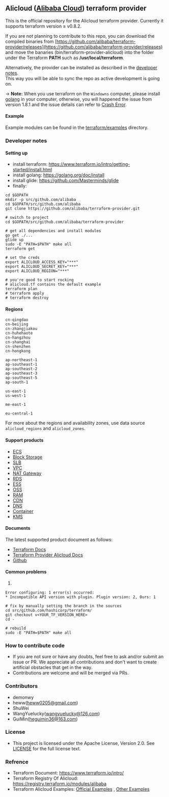 ## Alicloud ([Alibaba Cloud](http://www.aliyun.com)) terraform provider

This is the official repository for the Alicloud terraform provider.
Currently it supports terraform version ≥ v0.8.2.

If you are not planning to contribute to this repo, you can download the compiled binaries from [https://github.com/alibaba/terraform-provider/releases](https://github.com/alibaba/terraform-provider/releases) and move the banaries (bin/terraform-provider-alicloud) into the folder under the Terraform **PATH** such as **/usr/local/terraform**.

Alternatively, the provider can be installed as described in the [developer notes](#developer-notes).  
This way you will be able to sync the repo as active development is going on.

-> **Note:** When you use terraform on the `Windowns` computer, please install [golang](https://golang.org/dl/) in your computer,
otherwise, you will happened the issue from version 1.8.1 and the issue details can refer to [Crash Error](https://github.com/alibaba/terraform-provider/issues/469).

#### Example

Example modules can be found in the [terraform/examples](terraform/examples) directory.

### Developer notes

#### Setting up
* install terraform: https://www.terraform.io/intro/getting-started/install.html
* install golang:    https://golang.org/doc/install
* install glide: https://github.com/Masterminds/glide
* finally:

```
cd $GOPATH
mkdir -p src/github.com/alibaba
cd $GOPATH/src/github.com/alibaba
git clone https://github.com/alibaba/terraform-provider.git

# switch to project
cd $GOPATH/src/github.com/alibaba/terraform-provider

# get all dependencies and install modules
go get ./...
glide up
sudo -E "PATH=$PATH" make all
terraform get

# set the creds
export ALICLOUD_ACCESS_KEY="***"
export ALICLOUD_SECRET_KEY="***"
export ALICLOUD_REGION="***"

# you're good to start rocking
# alicloud.tf contains the default example
terraform plan
# terraform apply
# terraform destroy
```

#### Regions
```
cn-qingdao
cn-beijing
cn-zhangjiakou
cn-huhehaote
cn-hangzhou
cn-shanghai
cn-shenzhen
cn-hongkong

ap-northeast-1
ap-southeast-1
ap-southeast-2
ap-southeast-3
ap-southeast-5
ap-south-1

us-east-1
us-west-1

me-east-1

eu-central-1
```
For more about the regions and availability zones, use data source `alicloud_regions` and `alicloud_zones`.

#### Support products
* [ECS](https://www.aliyun.com/product/ecs)
* [Block Storage](https://www.aliyun.com/product/disk)
* [SLB](https://www.aliyun.com/product/slb)
* [VPC](https://www.aliyun.com/product/vpc)
* [NAT Gateway](https://www.aliyun.com/product/nat)
* [RDS](https://www.aliyun.com/product/rds)
* [ESS](https://www.aliyun.com/product/ess)
* [OSS](https://www.aliyun.com/product/oss)
* [RAM](https://www.aliyun.com/product/ram)
* [CDN](https://www.aliyun.com/product/cdn)
* [DNS](https://wanwang.aliyun.com/domain/dns)
* [Container](https://www.aliyun.com/product/containerservice)
* [KMS](https://www.aliyun.com/product/kms)

#### Documents
The latest supported product document as follows:
* [Terraform Docs](https://www.terraform.io/docs/providers/alicloud/index.html)
* [Terraform Provider Alicloud Docs](http://47.95.33.19:4567/docs/providers/alicloud/)
* [Github](https://github.com/alibaba/terraform-provider-docs)

#### Common problems

1.
```
Error configuring: 1 error(s) occurred:
* Incompatible API version with plugin. Plugin version: 2, Ours: 1

# fix by manually setting the branch in the sources
cd src/github.com/hashicorp/terraform/
git checkout v<YOUR_TF_VERSION_HERE>
cd -

# rebuild
sudo -E "PATH=$PATH" make all
```


### How to contribute code
* If you are not sure or have any doubts, feel free to ask and/or submit an issue or PR. We appreciate all contributions and don't want to create artificial obstacles that get in the way.
* Contributions are welcome and will be merged via PRs.

### Contributors
* demonwy
* heww(heww0205@gmail.com)
* ShuWei
* WangYuelucky(wangyuelucky@126.com)
* GuiMin(heguimin36@163.com)

### License
* This project is licensed under the Apache License, Version 2.0. See [LICENSE](https://github.com/alibaba/terraform-provider/blob/master/LICENSE) for the full license text.

### Refrence
* Terraform Document: https://www.terraform.io/intro/
* Terraform Registry Of Alicloud: https://registry.terraform.io/modules/alibaba
* Terraform Alicloud Examples: [Official Examples](https://github.com/terraform-providers/terraform-provider-alicloud/tree/master/examples) , [Other Examples](https://github.com/mosuke5/terraform_for_alibabacloud_examples)

